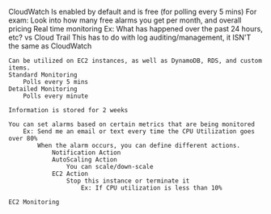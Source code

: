 CloudWatch
	Is enabled by default and is free (for polling every 5 mins)
	For exam:  Look into how many free alarms you get per month, and overall pricing
	Real time monitoring
		Ex: What has happened over the past 24 hours, etc?
	vs Cloud Trail
		This has to do with log auditing/management, it ISN'T the same as CloudWatch

	Can be utilized on EC2 instances, as well as DynamoDB, RDS, and custom items.
	Standard Monitoring
		Polls every 5 mins
	Detailed Monitoring
		Polls every minute

	Information is stored for 2 weeks

	You can set alarms based on certain metrics that are being monitored
		Ex: Send me an email or text every time the CPU Utilization goes over 80%
			When the alarm occurs, you can define different actions.
				Notification Action
				AutoScaling Action
					You can scale/down-scale
				EC2 Action
					Stop this instance or terminate it
						Ex: If CPU utilization is less than 10%

	EC2 Monitoring

